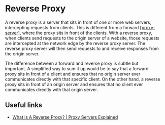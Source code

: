 # Reverse Proxy

A reverse proxy is a server that sits in front of one or more web servers, intercepting requests from clients. This is different from a forward [[proxy-server]], where the proxy sits in front of the clients. With a reverse proxy, when clients send requests to the origin server of a website, those requests are intercepted at the network edge by the reverse proxy server. The reverse proxy server will then send requests to and receive responses from the origin server.

The difference between a forward and reverse proxy is subtle but important. A simplified way to sum it up would be to say that a forward proxy sits in front of a client and ensures that no origin server ever communicates directly with that specific client. On the other hand, a reverse proxy sits in front of an origin server and ensures that no client ever communicates directly with that origin server.

## Useful links

- [What Is A Reverse Proxy? | Proxy Servers Explained
  ](https://www.cloudflare.com/learning/cdn/glossary/reverse-proxy/)

[//begin]: # "Autogenerated link references for markdown compatibility"
[proxy-server]: proxy-server "Proxy Server"
[//end]: # "Autogenerated link references"

